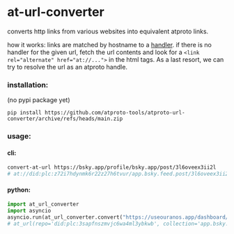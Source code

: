 # at-url-converter
converts http links from various websites into equivalent atproto links. 

how it works: links are matched by hostname to a [handler](/src/at_url_converter/handlers/). if there is no handler for the given url, fetch the url contents and look for a `<link rel="alternate" href="at://...">` in the html tags. As a last resort, we can try to resolve the url as an atproto handle.

### installation:
(no pypi package yet)
```
pip install https://github.com/atproto-tools/atproto-url-converter/archive/refs/heads/main.zip
```

### usage:

#### cli: 
```bash
convert-at-url https://bsky.app/profile/bsky.app/post/3l6oveex3ii2l
# at://did:plc:z72i7hdynmk6r22z27h6tvur/app.bsky.feed.post/3l6oveex3ii2l
```

#### python:
```python
import at_url_converter
import asyncio
asyncio.run(at_url_converter.convert("https://useouranos.app/dashboard/user/pouriade.com"))
# at_url(repo='did:plc:3sapfnszmvjc6wa4ml3ybkwb', collection='app.bsky.actor.profile', rkey='self')
```
